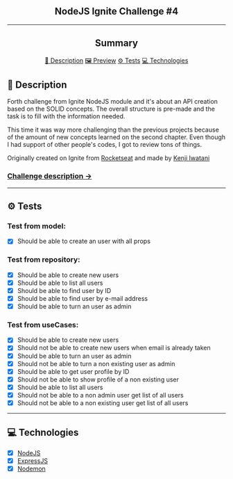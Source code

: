 <section align="center">
    <h1>NodeJS Ignite Challenge #4</h1>
</section>

---

<h2 align="center">Summary</h2>

<p align="center">
    <a href="#description">📙 Description</a>
    <a href="#preview">🖼️ Preview</a>
    <a href="#tests">⚙️ Tests</a>
    <a href="#technologies">💻 Technologies</a>
</p>

<H2 id="description">📙 Description</H2>

<p>Forth challenge from Ignite NodeJS module and it's about an API creation based on the SOLID concepts. The overall structure is pre-made and the task is to fill with the information needed.
<p>This time it was way more challenging than the previous projects because of the amount of new concepts learned on the second chapter. Even though I had support of other people's codes, I got to review tons of things.</p>

<p>Originally created on Ignite from <a href="https://www.rocketseat.com.br/">Rocketseat</a> and made by <a href="https://www.linkedin.com/in/kleverson-kenji-iwatani/">Kenji Iwatani</a></p>

<p>
    <h3><a href="https://www.notion.so/Desafio-01-Introdu-o-ao-SOLID-3b9be286fac0482ca3b275473ddd2d72">Challenge description &rarr;</a></h3>
</p>

---

<H2 id="tests">⚙️ Tests</H2>

<h3>Test from model:</h3>

- [x] Should be able to create an user with all props

<h3>Test from repository:</h3>

- [x] Should be able to create new users
- [x] Should be able to list all users
- [x] Should be able to find user by ID
- [x] Should be able to find user by e-mail address
- [x] Should be able to turn an user as admin

<h3>Test from useCases:</h3>

- [x] Should be able to create new users
- [x] Should not be able to create new users when email is already taken
- [x] Should be able to turn an user as admin
- [x] Should not be able to turn a non existing user as admin
- [x] Should be able to get user profile by ID
- [x] Should not be able to show profile of a non existing user
- [x] Should be able to list all users
- [x] Should not be able to a non admin user get list of all users
- [x] Should not be able to a non existing user get list of all users

---

<H2 id="technologies">💻 Technologies</H2>

- [x] <a href="https://nodejs.org/en/">NodeJS</a>
- [x] <a href="https://expressjs.com/">ExpressJS</a>
- [x] <a href="https://nodemon.io/">Nodemon</a>